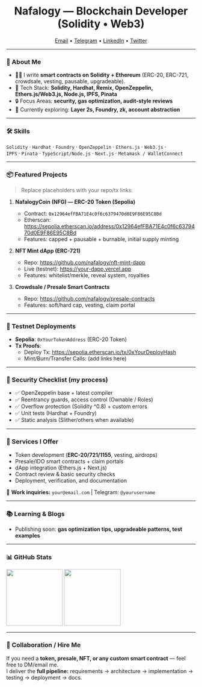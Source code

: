 <!-- Profile Header -->
<h1 align="center">Nafalogy — Blockchain Developer (Solidity • Web3)</h1>
<p align="center">
  <a href="mailto:nafalogy@email.com">Email</a> •
  <a href="https://t.me/yourusername">Telegram</a> •
  <a href="https://www.linkedin.com/in/yourhandle/">LinkedIn</a> •
  <a href="https://x.com/nafalogy">Twitter</a>
</p>

---

### 🚀 About Me
- 👨‍💻 I write **smart contracts on Solidity + Ethereum** (ERC-20, ERC-721, crowdsale, vesting, pausable, upgradeable).
- 🧰 Tech Stack: **Solidity, Hardhat, Remix, OpenZeppelin, Ethers.js/Web3.js, Node.js, IPFS, Pinata**
- 🔒 Focus Areas: **security, gas optimization, audit-style reviews**
- 🌱 Currently exploring: **Layer 2s, Foundry, zk, account abstraction**

---

### 🛠 Skills
`Solidity` · `Hardhat` · `Foundry` · `OpenZeppelin` · `Ethers.js` · `Web3.js` ·  
`IPFS` · `Pinata` · `TypeScript/Node.js` · `Next.js` · `Metamask / WalletConnect`

---

### 📦 Featured Projects
> Replace placeholders with your repo/tx links.

1. **NafalogyCoin (NFG) — ERC-20 Token (Sepolia)**  
   - Contract: `0x12964efFBA71E4c0f6c6379470d0E9F86E95C8Bd`  
   - Etherscan: https://sepolia.etherscan.io/address/0x12964efFBA71E4c0f6c6379470d0E9F86E95C8Bd
   - Features: capped + pausable + burnable, initial supply minting  

2. **NFT Mint dApp (ERC-721)**  
   - Repo: https://github.com/nafalogy/nft-mint-dapp  
   - Live (testnet): https://your-dapp.vercel.app  
   - Features: whitelist/merkle, reveal system, royalties  

3. **Crowdsale / Presale Smart Contracts**  
   - Repo: https://github.com/nafalogy/presale-contracts  
   - Features: soft/hard cap, vesting, claim portal  

---

### 🧪 Testnet Deployments
- **Sepolia**: `0xYourTokenAddress` (ERC-20 Token)  
- **Tx Proofs**:  
  - Deploy Tx: https://sepolia.etherscan.io/tx/0xYourDeployHash  
  - Mint/Burn/Transfer Calls: (add links here)  

---

### 🧯 Security Checklist (my process)
- ✅ OpenZeppelin base + latest compiler  
- ✅ Reentrancy guards, access control (Ownable / Roles)  
- ✅ Overflow protection (Solidity ^0.8) + custom errors  
- ✅ Unit tests (Hardhat + Foundry)  
- ✅ Static analysis (Slither/others when available)  

---

### 💼 Services I Offer
- Token development (**ERC-20/721/1155**, vesting, airdrops)  
- Presale/IDO smart contracts + claim portals  
- dApp integration (Ethers.js + Next.js)  
- Contract review & basic security checks  
- Deployment, verification, and documentation  

📩 **Work inquiries:** `your@email.com` | Telegram: `@yourusername`

---

### 📚 Learning & Blogs
- Publishing soon: **gas optimization tips, upgradeable patterns, test examples**

---

### 📊 GitHub Stats
<p align="left">
  <img src="https://github-readme-stats.vercel.app/api?username=nafalogy&show_icons=true&theme=tokyonight" height="150" />
  <img src="https://github-readme-stats.vercel.app/api/top-langs/?username=nafalogy&layout=compact&theme=tokyonight" height="150" />
</p>

---

### 🤝 Collaboration / Hire Me
If you need a **token, presale, NFT, or any custom smart contract** — feel free to DM/email me.  
I deliver the **full pipeline:** requirements → architecture → implementation → testing → deployment → docs.  
